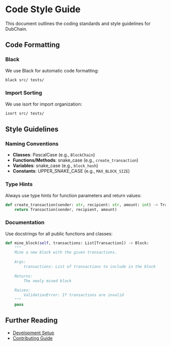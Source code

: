 # Code Style Guide

This document outlines the coding standards and style guidelines for DubChain.

## Code Formatting

### Black
We use Black for automatic code formatting:
```bash
black src/ tests/
```

### Import Sorting
We use isort for import organization:
```bash
isort src/ tests/
```

## Style Guidelines

### Naming Conventions
- **Classes**: PascalCase (e.g., `BlockChain`)
- **Functions/Methods**: snake_case (e.g., `create_transaction`)
- **Variables**: snake_case (e.g., `block_hash`)
- **Constants**: UPPER_SNAKE_CASE (e.g., `MAX_BLOCK_SIZE`)

### Type Hints
Always use type hints for function parameters and return values:
```python
def create_transaction(sender: str, recipient: str, amount: int) -> Transaction:
    return Transaction(sender, recipient, amount)
```

### Documentation
Use docstrings for all public functions and classes:
```python
def mine_block(self, transactions: List[Transaction]) -> Block:
    """
    Mine a new block with the given transactions.
    
    Args:
        transactions: List of transactions to include in the block
        
    Returns:
        The newly mined block
        
    Raises:
        ValidationError: If transactions are invalid
    """
    pass
```

## Further Reading

- [Development Setup](../development/README.md)
- [Contributing Guide](../contributing/README.md)
